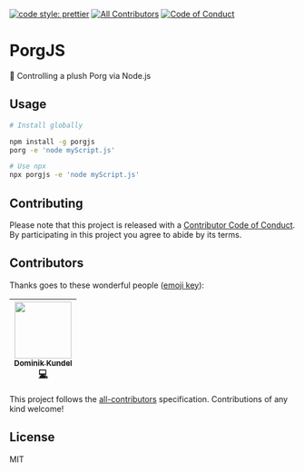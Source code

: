 [![code style: prettier](https://img.shields.io/badge/code_style-prettier-ff69b4.svg?style=flat-square)](https://github.com/prettier/prettier)
[![All Contributors](https://img.shields.io/badge/all_contributors-1-orange.svg?style=flat-square)](#contributors)
[![Code of Conduct](https://img.shields.io/badge/%F0%9F%92%96-Code%20of%20Conduct-ff69b4.svg?style=flat-square)](code-of-conduct.md)

# PorgJS

🐧 Controlling a plush Porg via Node.js

## Usage

```bash
# Install globally

npm install -g porgjs
porg -e 'node myScript.js'

# Use npx
npx porgjs -e 'node myScript.js'
```

## Contributing

Please note that this project is released with a [Contributor Code of Conduct](code-of-conduct.md). By participating in this project you agree to abide by its terms.

## Contributors

Thanks goes to these wonderful people ([emoji key](https://github.com/kentcdodds/all-contributors#emoji-key)):

<!-- ALL-CONTRIBUTORS-LIST:START - Do not remove or modify this section -->

<!-- prettier-ignore -->
| [<img src="https://avatars3.githubusercontent.com/u/1505101?v=4" width="100px;"/><br /><sub><b>Dominik Kundel</b></sub>](https://moin.world)<br />[💻](https://github.com/dkundel/about-json/commits?author=dkundel "Code") |
| :---: |

<!-- ALL-CONTRIBUTORS-LIST:END -->

This project follows the [all-contributors](https://github.com/kentcdodds/all-contributors) specification. Contributions of any kind welcome!

## License

MIT
